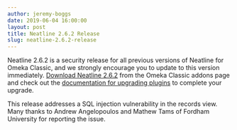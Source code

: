 ```yaml
---
author: jeremy-boggs
date: 2019-06-04 16:00:00
layout: post
title: Neatline 2.6.2 Release
slug: neatline-2.6.2-release
---
```


Neatline 2.6.2 is a security release for all previous versions of Neatline for Omeka Classic, and we strongly encourage you to update to this version immediately. [Download Neatline 2.6.2](https://omeka.org/classic/plugins/Neatline/) from the Omeka Classic addons page and check out the [documentation for upgrading plugins](https://omeka.org/classic/docs/Admin/Adding_and_Managing_Plugins/#upgrading-plugins) to complete your upgrade.

This release addresses a SQL injection vulnerability in the records view. Many thanks to Andrew Angelopoulos and Mathew Tams of Fordham University for reporting the issue.